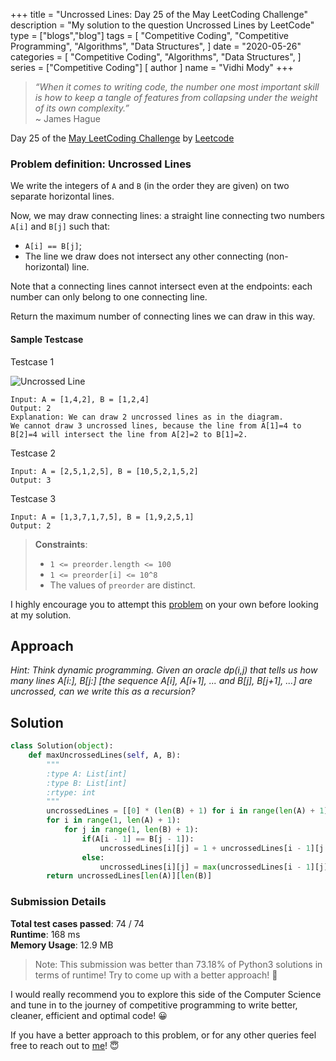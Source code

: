 +++
title = "Uncrossed Lines: Day 25 of the May LeetCoding Challenge"
description = "My solution to the question Uncrossed Lines by LeetCode"
type = ["blogs","blog"]
tags = [
    "Competitive Coding",
    "Competitive Programming",
    "Algorithms",
    "Data Structures",
]
date = "2020-05-26"
categories = [
    "Competitive Coding",
    "Algorithms",
    "Data Structures",
]
series = ["Competitive Coding"]
[ author ]
  name = "Vidhi Mody"
+++

> *“When it comes to writing code, the number one most important skill is how to keep a tangle of features from collapsing under the weight of its own complexity.”* \
> ~ James Hague

Day 25 of the [May LeetCoding Challenge](https://leetcode.com/explore/featured/card/may-leetcoding-challenge/) by [Leetcode](https://leetcode.com/)

### Problem definition: Uncrossed Lines

We write the integers of `A` and `B` (in the order they are given) on two separate horizontal lines.

Now, we may draw connecting lines: a straight line connecting two numbers `A[i]` and `B[j]` such that:
- `A[i] == B[j]`;
- The line we draw does not intersect any other connecting (non-horizontal) line.

Note that a connecting lines cannot intersect even at the endpoints: each number can only belong to one connecting line.

Return the maximum number of connecting lines we can draw in this way.

#### Sample Testcase 

Testcase 1

![Uncrossed Line](/img/uncrossedLine.PNG) 
``` 
Input: A = [1,4,2], B = [1,2,4]
Output: 2
Explanation: We can draw 2 uncrossed lines as in the diagram.
We cannot draw 3 uncrossed lines, because the line from A[1]=4 to B[2]=4 will intersect the line from A[2]=2 to B[1]=2.
```

Testcase 2
```
Input: A = [2,5,1,2,5], B = [10,5,2,1,5,2]
Output: 3
```

Testcase 3
```
Input: A = [1,3,7,1,7,5], B = [1,9,2,5,1]
Output: 2
```

> **Constraints**:
>   - `1 <= preorder.length <= 100`
>   - `1 <= preorder[i] <= 10^8`
>   - The values of `preorder` are distinct.

I highly encourage you to attempt this [problem](https://leetcode.com/explore/challenge/card/may-leetcoding-challenge/537/week-4-may-22nd-may-28th/) on your own before looking at my solution.

## Approach

*Hint: Think dynamic programming. Given an oracle dp(i,j) that tells us how many lines A[i:], B[j:] [the sequence A[i], A[i+1], ... and B[j], B[j+1], ...] are uncrossed, can we write this as a recursion?*

## Solution

```python
class Solution(object):
    def maxUncrossedLines(self, A, B):
        """
        :type A: List[int]
        :type B: List[int]
        :rtype: int
        """
        uncrossedLines = [[0] * (len(B) + 1) for i in range(len(A) + 1)]
        for i in range(1, len(A) + 1):
            for j in range(1, len(B) + 1):
                if(A[i - 1] == B[j - 1]):
                    uncrossedLines[i][j] = 1 + uncrossedLines[i - 1][j - 1]
                else:
                    uncrossedLines[i][j] = max(uncrossedLines[i - 1][j], uncrossedLines[i][j - 1])
        return uncrossedLines[len(A)][len(B)]
```

### Submission Details

**Total test cases passed**: 74 / 74 \
**Runtime**: 168 ms \
**Memory Usage**: 12.9 MB 

>Note: This submission was better than 73.18% of Python3 solutions in terms of runtime! Try to come up with a better approach! :new_moon_with_face:

I would really recommend you to explore this side of the Computer Science and tune in to the journey of competitive programming to write better, cleaner, efficient and optimal code! :grinning:

If you have a better approach to this problem, or for any other queries feel free to reach out to [me](https://www.linkedin.com/in/vidhi-mody-21629a150)! :innocent: